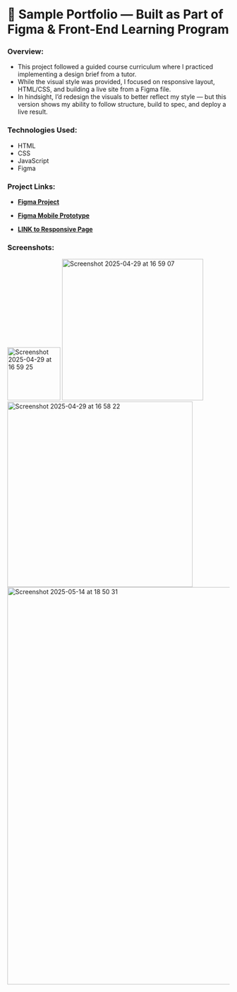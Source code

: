 # 💼 Sample Portfolio — Built as Part of Figma & Front-End Learning Program

### Overview:
- This project followed a guided course curriculum where I practiced implementing a design brief from a tutor.
- While the visual style was provided, I focused on responsive layout, HTML/CSS, and building a live site from a Figma file.
- In hindsight, I’d redesign the visuals to better reflect my style — but this version shows my ability to follow structure, build to spec, and deploy a live result.

### Technologies Used:
- HTML
- CSS
- JavaScript
- Figma

### Project Links: 

- [**Figma Project**](https://www.figma.com/design/EVdgivg9Nz12JI5q6i0ECV/MyPortfolio?node-id=0-1&t=Bsyub1UpKUukQDR7-1)

- [**Figma Mobile Prototype**](https://www.figma.com/proto/EVdgivg9Nz12JI5q6i0ECV/MyPortfolio?node-id=39-967&p=f&t=chj3dTZFTtzEDr1R-1&scaling=scale-down&content-scaling=fixed&page-id=39%3A964&starting-point-node-id=39%3A967)

- [**LINK to Responsive Page**](https://helinajarvesaar.github.io/Sample_Portfolio/)


### Screenshots:

<img width="120" alt="Screenshot 2025-04-29 at 16 59 25" src="https://github.com/user-attachments/assets/51f4912d-7e14-45fb-a55b-bcad2492db58" />
<img width="320" alt="Screenshot 2025-04-29 at 16 59 07" src="https://github.com/user-attachments/assets/9a6f0ac1-b0b0-4172-bd31-0b115c61079c" />
<img width="420" alt="Screenshot 2025-04-29 at 16 58 22" src="https://github.com/user-attachments/assets/a13d19e3-96f4-46bd-8828-72a6d1b8821d" />

<img width="900" alt="Screenshot 2025-05-14 at 18 50 31" src="https://github.com/user-attachments/assets/12fbf6bd-23db-46c0-91be-5f9526671a59" />
